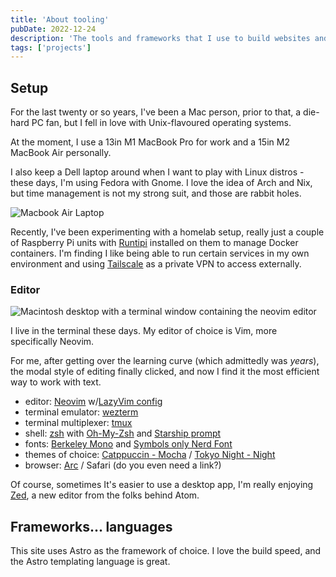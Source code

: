 ```yaml
---
title: 'About tooling'
pubDate: 2022-12-24
description: 'The tools and frameworks that I use to build websites and web apps.'
tags: ['projects']
---
```


## Setup

For the last twenty or so years, I've been a Mac person, prior to that, a die-hard PC fan, but I fell in love with Unix-flavoured operating systems.

At the moment, I use a 13in M1 MacBook Pro for work and a 15in M2 MacBook Air personally.

I also keep a Dell laptop around when I want to play with Linux distros - these days, I'm using Fedora with Gnome. I love the idea of Arch and Nix, but time management is not my strong suit, and those are rabbit holes.

![Macbook Air Laptop](../../assets/posts/macbook-air.avif)

Recently, I've been experimenting with a homelab setup, really just a couple of Raspberry Pi units with [Runtipi](https://runtipi.io) installed on them to manage Docker containers. I'm finding I like being able to run certain services in my own environment and using [Tailscale](https://tailscale.com) as a private VPN to access externally.

### Editor

![Macintosh desktop with a terminal window containing the neovim editor](../../assets/posts/neovim-rose-pine.avif)

I live in the terminal these days. My editor of choice is Vim, more specifically Neovim.

For me, after getting over the learning curve (which admittedly was _years_), the modal style of editing finally clicked, and now I find it the most efficient way to work with text.

- editor: [Neovim](https://neovim.io/) w/[LazyVim config](https://www.lazyvim.org/)
- terminal emulator: [wezterm](https://wezfurlong.org/wezterm/index.html)
- terminal multiplexer: [tmux](https://github.com/tmux/tmux)
- shell: [zsh](https://www.zsh.org/) with [Oh-My-Zsh](https://ohmyz.sh/) and [Starship prompt](https://starship.rs/)
- fonts: [Berkeley Mono](https://berkeleygraphics.com/typefaces/berkeley-mono/) and [Symbols only Nerd Font](https://www.nerdfonts.com/)
- themes of choice: [Catppuccin - Mocha](https://github.com/catppuccin/catppuccin) / [Tokyo Night - Night](https://github.com/folke/tokyonight.nvim)
- browser: [Arc](https://arc.net) / Safari (do you even need a link?)

Of course, sometimes It's easier to use a desktop app, I'm really enjoying [Zed](https://zed.dev), a new editor from the folks behind Atom.

## Frameworks... languages

This site uses Astro as the framework of choice. I love the build speed, and the Astro templating language is great.
